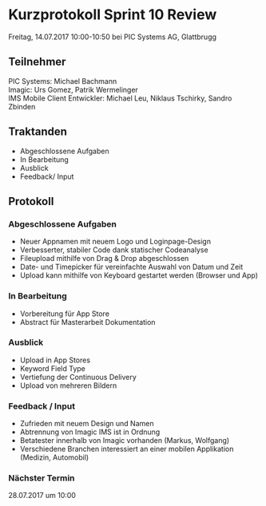 # Kurzprotokoll Sprint 10 Review

Freitag, 14.07.2017 10:00-10:50 bei PIC Systems AG, Glattbrugg

## Teilnehmer

PIC Systems: Michael Bachmann  
Imagic: Urs Gomez, Patrik Wermelinger  
IMS Mobile Client Entwickler: Michael Leu, Niklaus Tschirky, Sandro Zbinden

## Traktanden
- Abgeschlossene Aufgaben
- In Bearbeitung
- Ausblick
- Feedback/ Input

## Protokoll

### Abgeschlossene Aufgaben
- Neuer Appnamen mit neuem Logo und Loginpage-Design
- Verbesserter, stabiler Code dank statischer Codeanalyse
- Fileupload mithilfe von Drag & Drop abgeschlossen
- Date- und Timepicker für vereinfachte Auswahl von Datum und Zeit
- Upload kann mithilfe von Keyboard gestartet werden (Browser und App)

### In Bearbeitung
- Vorbereitung für App Store
- Abstract für Masterarbeit Dokumentation

### Ausblick
- Upload in App Stores
- Keyword Field Type
- Vertiefung der Continuous Delivery
- Upload von mehreren Bildern

### Feedback / Input
- Zufrieden mit neuem Design und Namen
- Abtrennung von Imagic IMS ist in Ordnung
- Betatester innerhalb von Imagic vorhanden (Markus, Wolfgang)
- Verschiedene Branchen interessiert an einer mobilen Applikation (Medizin, Automobil)

### Nächster Termin
28.07.2017 um 10:00
